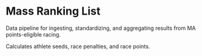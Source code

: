 # Mass Ranking List

Data pipeline for ingesting, standardizing, and aggregating results from MA points-eligible racing.

Calculates athlete seeds, race penalties, and race points.